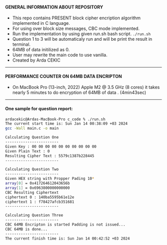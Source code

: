 
#### GENERAL INFORMATION ABOUT REPOSITORY

- This repo contains PRESENT block cipher encription algorithm implemented in C language.
- For using over block size messages, CBC mode implemented.
- Run the implementation by using given run.sh bash script.
`./run.sh`
- Question 1 to 3 will be automaticaly run and will be print the result in terminal.
- 64MB of data initilized as 0.
- User may rewrite the main code to use vanilla.
- Created by Arda CEKIC

------------
#### PERFORMANCE COUNTER ON 64MB DATA ENCRIPTON
- On MacBook Pro (13-inch, 2022) Apple M2 @ 3.5 GHz (8 cores)
it takes nearly 5 minutes to do encryption of 64MB of data .
(4min43sec)
------------

#### One sample for question report:

````bash
ardacekic@Ardas-MacBook-Pro c_code % ./run.sh
The current start time is: Sun Jan 14 00:38:09 +03 2024
gcc -Wall main.c -o main

Calculating Question One 
------------------------
Given Key : 00 00 00 00 00 00 00 00 00 00 
Given Plain Text : 0
Resulting Cipher Text : 5579c1387b228445
------------------------

Calculating Question Two 
------------------------
Given HEX string with Propper Pading 10*
array[0] = 0x417264612043656b
array[1] = 0x6963800000000000
CBC Resulting Ciphertext
ciphertext 0 : 140ba5595b61e12e 
ciphertext 1 : f78427afcb351681 
------------------------

Calculating Question Three 
------------------------
CBC 64MB Encripton is started Padding is not issued...
CBC 64MB is done...
------------------------
The current finish time is: Sun Jan 14 00:42:52 +03 2024
````